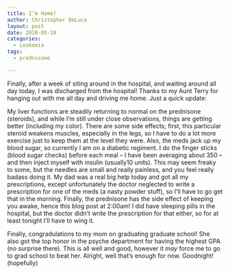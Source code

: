 ```yaml
---
title: I’m Home!
author: Christopher DeLuca
layout: post
date: 2010-05-18
categories:
  - Leukemia
tags:
  - prednisone

---
```

Finally, after a week of siting around in the hospital, and waiting around all day today, I was discharged from the hospital! Thanks to my Aunt Terry for hanging out with me all day and driving me home. Just a quick update:

My liver functions are steadily returning to normal on the prednisone (steroids), and while I&#8217;m still under close observations, things are getting better (including my color). There are some side effects; first, this particular steroid weakens muscles, especially in the legs, so I have to do a lot more exercise just to keep them at the level they were. Also, the meds jack up my blood sugar, so currently I am on a diabetic regiment. I do the finger sticks (blood sugar checks) before each meal &#8211; I have been averaging about 350 &#8211; and then inject myself with insulin (usually10 units). This may seem freaky to some, but the needles are small and really painless, and you feel really badass doing it. My dad was a real big help today and got all my prescriptions, except unfortunately the doctor neglected to write a prescription for one of the meds (a nasty powder stuff), so I&#8217;ll have to go get that in the morning. Finally, the prednisone has the side effect of keeping you awake, hence this blog post at 2:00am! I did have sleeping pills in the hospital, but the doctor didn&#8217;t write the prescription for that either, so for at least tonight I&#8217;ll have to wing it.

Finally, congradulations to my mom on graduating graduate school! She also got the top honor in the psyche department for having the highest GPA (no surprise there). This is all well and good, however it _may_ force me to go to grad school to beat her. Alright, well that&#8217;s enough for now. Goodnight! (hopefully)
